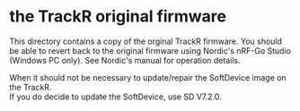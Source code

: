 # the TrackR original firmware

This directory contains a copy of the orginal TrackR firmware.
You should be able to revert back to the original firmware using Nordic's nRF-Go Studio (Windows PC only).
See Nordic's manual for operation details.

When it should not be necessary to update/repair the SoftDevice image on the TrackR.  
If you do decide to update the SoftDevice, use SD V7.2.0.


